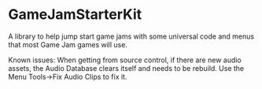 # GameJamStarterKit
A library to help jump start game jams with some universal code and menus that most Game Jam games will use.

Known issues:
	When getting from source control, if there are new audio assets, the Audio Database clears itself and needs to be rebuild.  Use the Menu Tools->Fix Audio Clips to fix it.